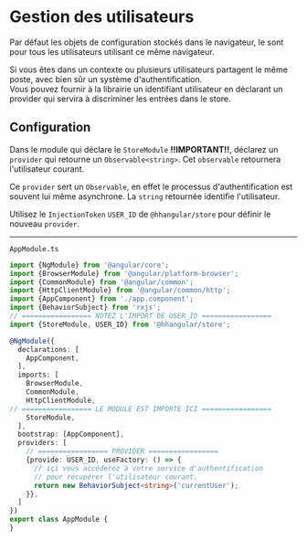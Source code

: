 # Gestion des utilisateurs

Par défaut les objets de configuration stockés dans le navigateur, le sont pour tous les utilisateurs utilisant ce même navigateur.

Si vous êtes dans un contexte ou plusieurs utilisateurs partagent le même poste, avec bien sûr un système d'authentification.   
Vous pouvez fournir à la librairie un identifiant utilisateur en déclarant un provider qui servira à discriminer les entrées dans le store.

## Configuration

Dans le module qui déclare le `StoreModule` **!!IMPORTANT!!**, déclarez un `provider` qui retourne un `Observable<string>`.
Cet `observable` retournera l'utilisateur courant. 

Ce `provider` sert un `Observable`, en effet le processus d'authentification est souvent lui même asynchrone. La `string` retournée identifie l'utilisateur.

Utilisez le `InjectionToken` `USER_ID` de `@hhangular/store` pour définir le nouveau `provider`.

---

`AppModule.ts`
```typescript
import {NgModule} from '@angular/core';
import {BrowserModule} from '@angular/platform-browser';
import {CommonModule} from '@angular/common';
import {HttpClientModule} from '@angular/common/http';
import {AppComponent} from './app.component';
import {BehaviorSubject} from 'rxjs';
// ================= NOTEZ L'IMPORT DE USER_ID =================
import {StoreModule, USER_ID} from '@hhangular/store';

@NgModule({
  declarations: [
    AppComponent,
  ],
  imports: [
    BrowserModule,
    CommonModule,
    HttpClientModule,
// ================= LE MODULE EST IMPORTE ICI =================
    StoreModule,
  ],
  bootstrap: [AppComponent],
  providers: [
    // ================= PROVIDER =================
    {provide: USER_ID, useFactory: () => {
      // içi vous accéderez à votre service d'authentification 
      // pour récupérer l'utilisateur courant. 
      return new BehaviorSubject<string>('currentUser');
    }},
  ]
})
export class AppModule {
}
```


